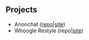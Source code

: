 ## Projects
- Anonchat ([repo](https://github.com/papaIOprog/AnonChat)|[site](https://anonchat.papaio.pp.ru/))
- Whoogle Restyle (repo|[site](https://whoogle.papaio.pp.ru/))
